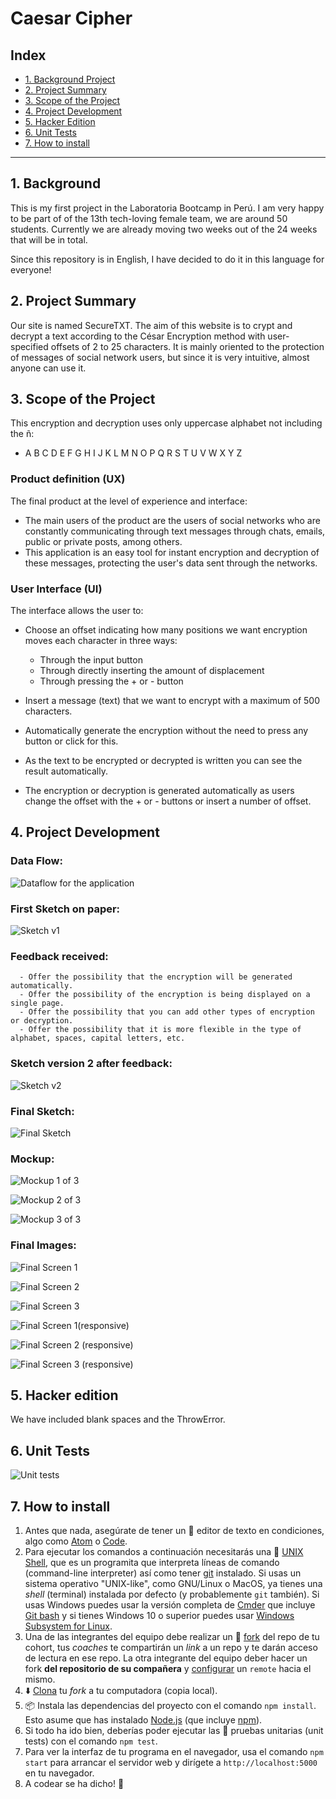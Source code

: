 # Caesar Cipher

## Index

* [1. Background Project](#1-background-project)
* [2. Project Summary](#2-project-summary)
* [3. Scope of the Project](#3-scope-of-the-project)
* [4. Project Development](#4-project-development)
* [5. Hacker Edition](#5-hacker-edition)
* [6. Unit Tests](#6-unit-tests)
* [7. How to install](#7-how-to-install)

***

## 1. Background

This is my first project in the Laboratoria Bootcamp in Perú. 
I am very happy to be part of of the 13th tech-loving female team, we are around 50 students.
Currently we are already moving two weeks out of the 24 weeks that will be in total.

Since this repository is in English, I have decided to do it in this language for everyone!


## 2. Project Summary

Our site is named SecureTXT. The aim of this website is to crypt and decrypt a text according to the César Encryption method with user-specified offsets of 2 to 25 characters.
It is mainly oriented to the protection of messages of social network users, but since it is very intuitive, almost anyone can use it.


## 3. Scope of the Project

This encryption and decryption uses only uppercase alphabet not including the ñ:

* A B C D E F G H I J K L M N O P Q R S T U V W X Y Z


### Product definition (UX)

The final product at the level of experience and interface:

* The main users of the product are the users of social networks who are constantly communicating through text messages through chats, emails, public or private posts, among others.
* This application is an easy tool for instant encryption and decryption of these messages, protecting the user's data sent through the networks.


### User Interface (UI)

The interface allows the user to:

* Choose an offset indicating how many positions we want encryption moves each character in three ways:
  * Through the input button 
  * Through directly inserting the amount of displacement
  * Through pressing the + or - button

* Insert a message (text) that we want to encrypt with a maximum of 500 characters.

* Automatically generate the encryption without the need to press any button or click for this.

* As the text to be encrypted or decrypted is written you can see the result automatically.

* The encryption or decryption is generated automatically as users change the offset with the + or - buttons or insert a number of offset. 


## 4. Project Development

### Data Flow:
![Dataflow for the application](https://user-images.githubusercontent.com/55853256/88183726-6e882c00-cbf7-11ea-9e5c-9dbdaf264ec5.jpg)


### First Sketch on paper:
![Sketch v1](https://user-images.githubusercontent.com/55853256/88182836-4d730b80-cbf6-11ea-91d1-5d18d7564ef5.jpg)


### Feedback received:
      - Offer the possibility that the encryption will be generated automatically.
      - Offer the possibility of the encryption is being displayed on a single page.
      - Offer the possibility that you can add other types of encryption or decryption.
      - Offer the possibility that it is more flexible in the type of alphabet, spaces, capital letters, etc.


### Sketch version 2 after feedback:  
![Sketch v2](https://user-images.githubusercontent.com/55853256/88182888-6085db80-cbf6-11ea-94ec-09bd7208e523.jpg)

     
### Final Sketch:
![Final Sketch](https://user-images.githubusercontent.com/55853256/88182962-77c4c900-cbf6-11ea-90ea-23bb11c6dc8c.jpg)


### Mockup:

![Mockup 1 of 3](https://user-images.githubusercontent.com/55853256/88181993-3d0e6100-cbf5-11ea-8c2d-b8878217f31f.jpg)

![Mockup 2 of 3](https://user-images.githubusercontent.com/55853256/88182086-60391080-cbf5-11ea-9f15-e8d706239646.jpg)

![Mockup 3 of 3](https://user-images.githubusercontent.com/55853256/88182199-852d8380-cbf5-11ea-88e8-4001867b6190.jpg)


### Final Images:


![Final Screen 1](https://user-images.githubusercontent.com/55853256/88878565-db01bd00-d1ed-11ea-8a72-319b28cae3d5.jpg)

![Final Screen 2](https://user-images.githubusercontent.com/55853256/88878616-f2d94100-d1ed-11ea-805b-258f349efe4e.jpg)

![Final Screen 3](https://user-images.githubusercontent.com/55853256/88878650-01bff380-d1ee-11ea-9e81-a4f5c92d79bf.jpg)


![Final Screen 1(responsive)](https://user-images.githubusercontent.com/55853256/88878705-1a300e00-d1ee-11ea-9bda-60e0bf159c3a.jpg)

![Final Screen 2 (responsive)](https://user-images.githubusercontent.com/55853256/88878728-25833980-d1ee-11ea-870a-b74be72a49a5.jpg)

![Final Screen 3 (responsive)](https://user-images.githubusercontent.com/55853256/88878802-4fd4f700-d1ee-11ea-94ca-c93d180e2491.jpg)



## 5. Hacker edition

We have included blank spaces and the ThrowError.


## 6. Unit Tests

![Unit tests](https://user-images.githubusercontent.com/55853256/88877297-c112ab00-d1ea-11ea-80ab-762cc1e5f698.jpg)



## 7. How to install

1. Antes que nada, asegúrate de tener un :pencil: editor de texto en
  condiciones, algo como [Atom](https://atom.io/) o
  [Code](https://code.visualstudio.com/).
2. Para ejecutar los comandos a continuación necesitarás una :shell:
  [UNIX Shell](https://github.com/Laboratoria/bootcamp/tree/master/topics/shell),
  que es un programita que interpreta líneas de comando (command-line
  interpreter) así como tener [git](https://github.com/Laboratoria/bootcamp/tree/master/topics/scm/01-git)
  instalado. Si usas un sistema operativo "UNIX-like", como GNU/Linux o MacOS,
  ya tienes una _shell_ (terminal) instalada por defecto (y probablemente `git`
  también). Si usas Windows puedes usar la versión completa de [Cmder](https://cmder.net/)
  que incluye [Git bash](https://git-scm.com/download/win) y si tienes Windows 10
  o superior puedes usar [Windows Subsystem for Linux](https://docs.microsoft.com/en-us/windows/wsl/install-win10).
3. Una de las integrantes del equipo debe realizar un :fork_and_knife:
  [fork](https://help.github.com/articles/fork-a-repo/) del repo de tu cohort,
  tus _coaches_ te compartirán un _link_ a un repo y te darán acceso de lectura
  en ese repo. La otra integrante del equipo deber hacer un fork **del
  repositorio de su compañera** y
  [configurar](https://gist.github.com/BCasal/026e4c7f5c71418485c1) un `remote`
  hacia el mismo.
4. :arrow_down: [Clona](https://help.github.com/articles/cloning-a-repository/)
  tu _fork_ a tu computadora (copia local).
5. 📦 Instala las dependencias del proyecto con el comando `npm install`. Esto
  asume que has instalado [Node.js](https://nodejs.org/) (que incluye [npm](https://docs.npmjs.com/)).
6. Si todo ha ido bien, deberías poder ejecutar las :traffic_light:
  pruebas unitarias (unit tests) con el comando `npm test`.
7. Para ver la interfaz de tu programa en el navegador, usa el comando
  `npm start` para arrancar el servidor web y dirígete a
  `http://localhost:5000` en tu navegador.
8. A codear se ha dicho! :rocket:

